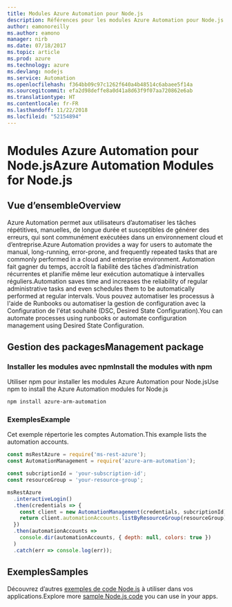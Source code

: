 ```yaml
---
title: Modules Azure Automation pour Node.js
description: Références pour les modules Azure Automation pour Node.js
author: eamonoreilly
ms.author: eamono
manager: nirb
ms.date: 07/18/2017
ms.topic: article
ms.prod: azure
ms.technology: azure
ms.devlang: nodejs
ms.service: Automation
ms.openlocfilehash: f364bb09c97c1262f640a4b48514c6abaee5f14a
ms.sourcegitcommit: efa2d98deffe8a0d41a8d63f9f07aa720862e6ab
ms.translationtype: HT
ms.contentlocale: fr-FR
ms.lasthandoff: 11/22/2018
ms.locfileid: "52154894"
---
```

# <a name="azure-automation-modules-for-nodejs"></a><span data-ttu-id="7b372-103">Modules Azure Automation pour Node.js</span><span class="sxs-lookup"><span data-stu-id="7b372-103">Azure Automation Modules for Node.js</span></span>

## <a name="overview"></a><span data-ttu-id="7b372-104">Vue d’ensemble</span><span class="sxs-lookup"><span data-stu-id="7b372-104">Overview</span></span>

<span data-ttu-id="7b372-105">Azure Automation permet aux utilisateurs d’automatiser les tâches répétitives, manuelles, de longue durée et susceptibles de générer des erreurs, qui sont communément exécutées dans un environnement cloud et d’entreprise.</span><span class="sxs-lookup"><span data-stu-id="7b372-105">Azure Automation provides a way for users to automate the manual, long-running, error-prone, and frequently repeated tasks that are commonly performed in a cloud and enterprise environment.</span></span> <span data-ttu-id="7b372-106">Automation fait gagner du temps, accroît la fiabilité des tâches d’administration récurrentes et planifie même leur exécution automatique à intervalles réguliers.</span><span class="sxs-lookup"><span data-stu-id="7b372-106">Automation saves time and increases the reliability of regular administrative tasks and even schedules them to be automatically performed at regular intervals.</span></span> <span data-ttu-id="7b372-107">Vous pouvez automatiser les processus à l'aide de Runbooks ou automatiser la gestion de configuration avec la Configuration de l'état souhaité (DSC, Desired State Configuration).</span><span class="sxs-lookup"><span data-stu-id="7b372-107">You can automate processes using runbooks or automate configuration management using Desired State Configuration.</span></span>

## <a name="management-package"></a><span data-ttu-id="7b372-108">Gestion des packages</span><span class="sxs-lookup"><span data-stu-id="7b372-108">Management package</span></span>

### <a name="install-the-modules-with-npm"></a><span data-ttu-id="7b372-109">Installer les modules avec npm</span><span class="sxs-lookup"><span data-stu-id="7b372-109">Install the modules with npm</span></span>

<span data-ttu-id="7b372-110">Utiliser npm pour installer les modules Azure Automation pour Node.js</span><span class="sxs-lookup"><span data-stu-id="7b372-110">Use npm to install the Azure Automation modules for Node.js</span></span>

```bash
npm install azure-arm-automation
```

### <a name="example"></a><span data-ttu-id="7b372-111">Exemples</span><span class="sxs-lookup"><span data-stu-id="7b372-111">Example</span></span>

<span data-ttu-id="7b372-112">Cet exemple répertorie les comptes Automation.</span><span class="sxs-lookup"><span data-stu-id="7b372-112">This example lists the automation accounts.</span></span>

```javascript
const msRestAzure = require('ms-rest-azure');
const AutomationManagement = require('azure-arm-automation');

const subcriptionId = 'your-subscription-id';
const resourceGroup = 'your-resource-group';

msRestAzure
  .interactiveLogin()
  .then(credentials => {
    const client = new AutomationManagement(credentials, subcriptionId);
    return client.automationAccounts.listByResourceGroup(resourceGroup);
  })
  .then(automationAccounts =>
    console.dir(automationAccounts, { depth: null, colors: true })
  )
  .catch(err => console.log(err));
```

## <a name="samples"></a><span data-ttu-id="7b372-113">Exemples</span><span class="sxs-lookup"><span data-stu-id="7b372-113">Samples</span></span>

<span data-ttu-id="7b372-114">Découvrez d’autres [exemples de code Node.js](https://azure.microsoft.com/resources/samples/?platform=nodejs) à utiliser dans vos applications.</span><span class="sxs-lookup"><span data-stu-id="7b372-114">Explore more [sample Node.js code](https://azure.microsoft.com/resources/samples/?platform=nodejs) you can use in your apps.</span></span>
